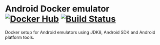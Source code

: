 # Android Docker emulator [![Docker Hub](https://img.shields.io/badge/Docker%20Hub-info-blue.svg)](https://hub.docker.com/r/timoguehring/droidmatedockerenv/) [![Build Status](https://travis-ci.com/JeannedArk/droidmatedockerenv.svg?branch=emulator)](https://travis-ci.com/JeannedArk/droidmatedockerenv)
Docker setup for Android emulators using JDK8, Android SDK and Android platform tools.
